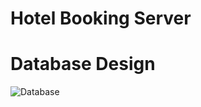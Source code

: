 # Hotel Booking Server
# Database Design
![Database](https://user-images.githubusercontent.com/92317282/233880119-8f5f2e7f-50e1-4541-a02b-6512891ec08a.png)